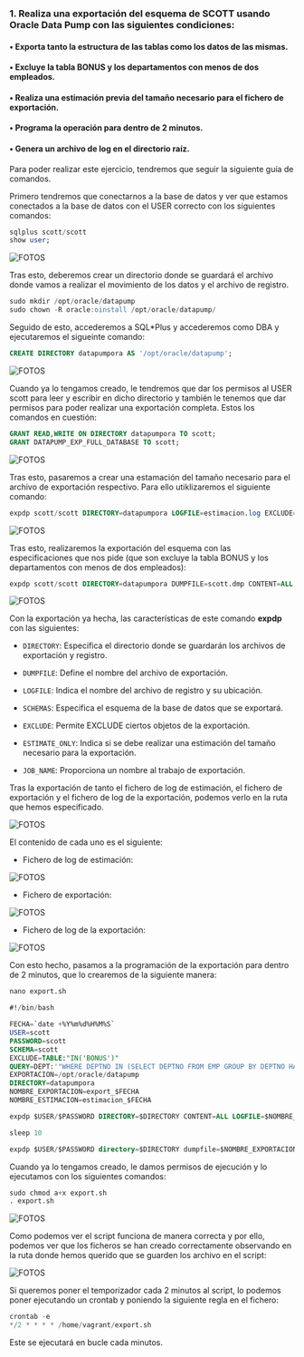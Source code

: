 ### 1. Realiza una exportación del esquema de SCOTT usando Oracle Data Pump con las siguientes condiciones: 
#### • Exporta tanto la estructura de las tablas como los datos de las mismas. 
#### • Excluye la tabla BONUS y los departamentos con menos de dos empleados. 
#### • Realiza una estimación previa del tamaño necesario para el fichero de exportación. 
#### • Programa la operación para dentro de 2 minutos. 
#### • Genera un archivo de log en el directorio raíz.

Para poder realizar este ejercicio, tendremos que seguir la siguiente guía de comandos. 

Primero tendremos que conectarnos a la base de datos y ver que estamos conectados a la base de datos con el USER correcto con los siguientes comandos:

```sql
sqlplus scott/scott
show user;
```

![FOTOS](img/1.png)

Tras esto, deberemos crear un directorio donde se guardará el archivo donde vamos a realizar el movimiento de los datos y el archivo de registro.

```sql
sudo mkdir /opt/oracle/datapump
sudo chown -R oracle:oinstall /opt/oracle/datapump/
```

Seguido de esto, accederemos a SQL*Plus y accederemos como DBA y ejecutaremos el sigueinte comando:

```sql
CREATE DIRECTORY datapumpora AS '/opt/oracle/datapump';
```

![FOTOS](img/2.png)

Cuando ya lo tengamos creado, le tendremos que dar los permisos al USER scott para leer y escribir en dicho directorio y también le tenemos que dar permisos para poder realizar una exportación completa. Estos los comandos en cuestión:

```sql
GRANT READ,WRITE ON DIRECTORY datapumpora TO scott;
GRANT DATAPUMP_EXP_FULL_DATABASE TO scott;
```

![FOTOS](img/3.png)

Tras esto, pasaremos a crear una estamación del tamaño necesario para el archivo de exportación respectivo. Para ello utiklizaremos el siguiente comando:

```sql
expdp scott/scott DIRECTORY=datapumpora LOGFILE=estimacion.log EXCLUDE=TABLE:\"=\'BONUS\'\" ESTIMATE_ONLY=yes
```

![FOTOS](img/4.png)

Tras esto, realizaremos la exportación del esquema con las especificaciones que nos pide (que son excluye la tabla BONUS y los departamentos con menos de dos empleados):

```sql
expdp scott/scott DIRECTORY=datapumpora DUMPFILE=scott.dmp CONTENT=ALL LOGFILE=export.log SCHEMAS=SCOTT EXCLUDE=TABLE:"IN('BONUS')" QUERY=DEPT:'"WHERE DEPTNO IN (SELECT DEPTNO FROM EMP GROUP BY DEPTNO HAVING COUNT(*) >= 2)"' JOB_NAME=scott_exportacion
```

![FOTOS](img/5.png)

Con la exportación ya hecha, las características de este comando **expdp** con las siguientes:

- `DIRECTORY`: Especifica el directorio donde se guardarán los archivos de exportación y registro.

- `DUMPFILE`: Define el nombre del archivo de exportación.

- `LOGFILE`: Indica el nombre del archivo de registro y su ubicación.

- `SCHEMAS`: Especifica el esquema de la base de datos que se exportará.

- `EXCLUDE`: Permite EXCLUDE ciertos objetos de la exportación.

- `ESTIMATE_ONLY`: Indica si se debe realizar una estimación del tamaño necesario para la exportación.

- `JOB_NAME`: Proporciona un nombre al trabajo de exportación.

Tras la exportación de tanto el fichero de log de estimación, el fichero de exportación y el fichero de log de la exportación, podemos verlo en la ruta que hemos especificado.

![FOTOS](img/6.png)

El contenido de cada uno es el siguiente:

- Fichero de log de estimación:

![FOTOS](img/7.png)

- Fichero de exportación:

![FOTOS](img/8.png)

- Fichero de log de la exportación:

![FOTOS](img/9.png)

Con esto hecho, pasamos a la programación de la exportación para dentro de 2 minutos, que lo crearemos de la siguiente manera:

```sql
nano export.sh

#!/bin/bash

FECHA=`date +%Y%m%d%H%M%S`
USER=scott
PASSWORD=scott
SCHEMA=scott
EXCLUDE=TABLE:"IN('BONUS')"
QUERY=DEPT:'"WHERE DEPTNO IN (SELECT DEPTNO FROM EMP GROUP BY DEPTNO HAVING COUNT(*) >= 2)"'
EXPORTACION=/opt/oracle/datapump
DIRECTORY=datapumpora
NOMBRE_EXPORTACION=export_$FECHA
NOMBRE_ESTIMACION=estimacion_$FECHA

expdp $USER/$PASSWORD DIRECTORY=$DIRECTORY CONTENT=ALL LOGFILE=$NOMBRE_ESTIMACION.log SCHEMAS=$SCHEMA ESTIMATE_ONLY=y

sleep 10

expdp $USER/$PASSWORD directory=$DIRECTORY dumpfile=$NOMBRE_EXPORTACION.dmp logfile=$NOMBRE_EXPORTACION.log SCHEMAS=$SCHEMA EXCLUDE=$EXCLUDE QUERY=$QUERY JOB_NAME=$NOMBRE_EXPORTACION
```

Cuando ya lo tengamos creado, le damos permisos de ejecución y lo ejecutamos con los siguientes comandos:

```sql
sudo chmod a+x export.sh
. export.sh
```

![FOTOS](img/10.png)

Como podemos ver el script funciona de manera correcta y por ello, podemos ver que los ficheros se han creado correctamente observando en la ruta donde hemos querido que se guarden los archivo en el script:

![FOTOS](img/11.png)

Si queremos poner el temporizador cada 2 minutos al script, lo podemos poner ejecutando un crontab y poniendo la siguiente regla en el fichero:

```sql
crontab -e
*/2 * * * * /home/vagrant/export.sh
```

Este se ejecutará en bucle cada minutos.